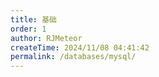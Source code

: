 ```yaml
---
title: 基础
order: 1
author: RJMeteor
createTime: 2024/11/08 04:41:42
permalink: /databases/mysql/
---
```

